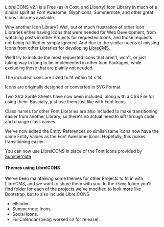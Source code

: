 LibreICONS v2.1 is a Free (as in Cost, and Liberty) Icon Library in much of a similar spirit as Font Awesome, Glyphicons, Summernote, and other great Icons Libraries available.

Why another Icon Library? Well, out of much frustration of other Icon Libraries either having Icons that were needed for Web Development, from watching posts in other Projects for requested Icons, and those requests not being fullfiled or simply ignored. And due to the similar needs of missing Icons from other Libraries for developing [LibreCMS](https://github.com/StudioJunkyard/LibreCMS).

We'll try to include the most requested Icons that aren't, won't, or just taking way to long to be implemented in other Icon Packages, while excluding those that are plainly not needed.

The included icons are sized to fit within 14 x 14.

Icons are originally designed or converted in SVG Format.

Two SVG Sprite Sheets have now been included, along with a CSS File for using them. Bascially, just use them just like with Font Icons.

Class names for other Font Libraries are also included to make transitioning easier from another Library, so there's no actual need to sift through code and change class names.

We've now edited the Entity References so similar/same icons now have the same Entity values as the Font Awesome Icons. Hopefully, this makes transitioning easier.

You can now use LibreICONS in place of the Font Icons provided by [Summernote](https://github.com/summernote/summernote)

#### Themes using LibreICONS
We've been maintaining some themes for other Projects to fit in with LibreCMS, and we want to share them with you. In the `theme` folder you'll find folder for each of the projects we've modified to look more like Bootstrap, but to also include LibreICONS.
- elFinder.
- Summernote Icons.
- Social Icons.
- FullCalendar (being worked on for release).
